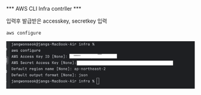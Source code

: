 *** AWS CLI Infra contrller ***

입력후 발급받은 accesskey, secretkey 입력
``` bash
aws configure
```
![img.png](static/img.png)
   